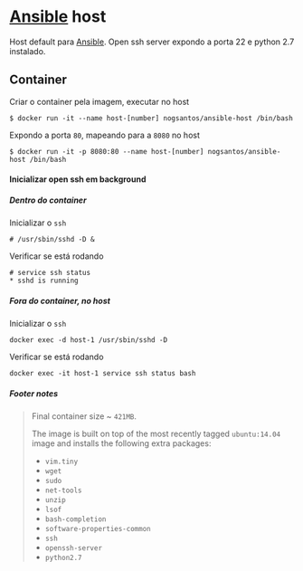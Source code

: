 # [Ansible][ansible] host

Host default para [Ansible][ansible]. Open ssh server expondo a porta 22 e python 2.7 instalado.

## Container

Criar o container pela imagem, executar no host

```shell
$ docker run -it --name host-[number] nogsantos/ansible-host /bin/bash
```

Expondo a porta `80`, mapeando para a `8080` no host

```shell
$ docker run -it -p 8080:80 --name host-[number] nogsantos/ansible-host /bin/bash
```

#### Inicializar open ssh em background

##### Dentro do container

Inicializar o `ssh`

```shell
# /usr/sbin/sshd -D &
```

Verificar se está rodando

```shell
# service ssh status
* sshd is running
```

##### Fora do container, no host

Inicializar o `ssh`

```shell
docker exec -d host-1 /usr/sbin/sshd -D
```

Verificar se está rodando

```shell
docker exec -it host-1 service ssh status bash
```

##### Footer notes

>
> Final container size ~ `421MB`.
>
> The image is built on top of the most recently tagged `ubuntu:14.04` image and installs the following extra packages:
> - `vim.tiny`
> - `wget`
> - `sudo`
> - `net-tools`
> - `unzip`
> - `lsof`
> - `bash-completion`
> - `software-properties-common`
> - `ssh`
> - `openssh-server`
> - `python2.7`

[ansible]:https://docs.ansible.com/ansible/latest/index.html "Ansible"
